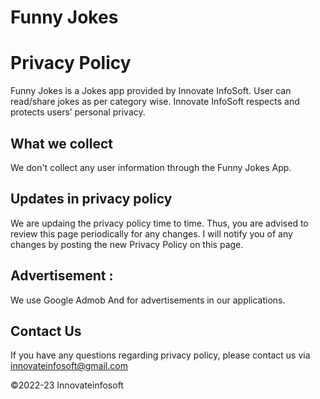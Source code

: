 # Funny Jokes 

# Privacy Policy

Funny Jokes is a Jokes app provided by Innovate InfoSoft. User can read/share jokes as per category wise. Innovate InfoSoft respects and protects users’ personal privacy.


## What we collect
We don't collect any user information through the Funny Jokes App.


## Updates in privacy policy
 We are updaing the privacy policy time to time. Thus, you are advised to review this page periodically for any changes. I will notify you of any changes by posting the new Privacy Policy on this page.


## Advertisement :
We use Google Admob And for advertisements in our applications.

## Contact Us
If you have any questions regarding privacy policy, please contact us via innovateinfosoft@gmail.com 









©2022-23 Innovateinfosoft

